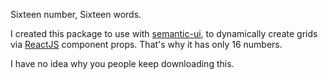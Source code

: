 Sixteen number, Sixteen words.

I created this package to use with [semantic-ui](http://semantic-ui.com/), to dynamically create grids via [ReactJS](http://reactjs.net/) component props. That's why it has only 16 numbers.

I have no idea why you people keep downloading this.
